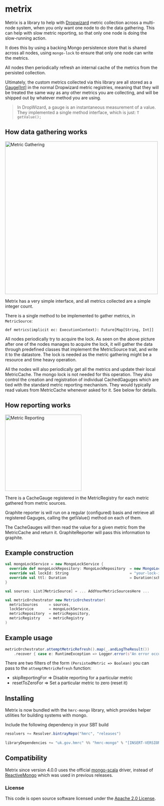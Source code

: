 
# metrix

Metrix is a library to help with [Dropwizard](https://metrics.dropwizard.io) metric collection across a multi-node system, 
when you only want one node to do the data gathering. This can help with slow metric reporting, so that only one node is 
doing the slow-running action.

It does this by using a backing Mongo persistence store that is shared across all nodes, using `mongo-lock` to ensure 
that only one node can write the metrics.

All nodes then periodically refresh an internal cache of the metrics from the persisted collection. 

Ultimately, the custom metrics collected via this library are all stored as a [Gauge[Int]](https://metrics.dropwizard.io/3.1.0/getting-started/#gauges) 
in the normal Dropwizard metric registries, meaning that they will be treated the same way as any other metrics you are 
collecting, and will be shipped out by whatever method you are using. 

> In DropWizard, a gauge is an instantaneous measurement of a value. They implemented a single method interface, which is just:
> `T getValue();`

## How data gathering works
<img src="https://github.com/hmrc/hmrc-mongo/blob/master/metrix/diagrams/metrixDataGathering.png" width="500" alt="Metric Gathering">

Metrix has a very simple interface, and all metrics collected are a simple integer count.

There is a single method to be implemented to gather metrics, in `MetricSource`:

```
def metrics(implicit ec: ExecutionContext): Future[Map[String, Int]]
```

All nodes periodically try to acquire the lock. As seen on the above picture after one of the nodes manages to acquire the 
lock, it will gather the data through predefined classes that implement the MetricSource trait, and write it to the datastore.
The lock is needed as the metric gathering might be a resource and time heavy operation.

All the nodes will also periodically get all the metrics and update their local MetricCache. The mongo lock is not needed 
for this operation. They also control the creation and registration of individual CachedGaguges which are tied with the standard metric reporting mechanism. They would typically read values from MetricCache whenever asked for it. See below for details.

## How reporting works

<img src="https://github.com/hmrc/hmrc-mongo/blob/master/metrix/diagrams/metricReportingMechanism.png" width="250" alt="Metric Reporting">

There is a CacheGauge registered in the MetricRegistry for each metric gathered from metric sources.

Graphite reporter is will run on a regular (configured) basis and retrieve all registered Gaguges, calling the 
getValue() method on each of them.

The CacheGauges will then read the value for a given metric from the MetricCache and return it. GraphiteReporter will pass 
this information to graphite.

## Example construction
``` scala
val mongoLockService = new MongoLockService {
  override def mongoLockRepository: MongoLockRepository  = new MongoLockRepository()
  override val lockId: String                            = "your-lock-id"
  override val ttl: Duration                             = Duration(schedulerConfig.frequency().toMillis, TimeUnit.MILLISECONDS)
}

val sources: List[MetricSource] = ... AddYourMetricSourcesHere ...

val metricOrchestrator new MetricOrchestrator(
  metricSources     = sources,
  lockService       = mongoLockService,
  metricRepository  = metricRepository,
  metricRegistry    = metricRegistry
)
```
## Example usage    
``` scala
metricOrchestrator.attemptMetricRefresh().map(_.andLogTheResult())
    .recover { case e: RuntimeException => Logger.error(s"An error occurred processing metrics: ${e.getMessage}", e) }
```      

There are two filters of the form `(PersistedMetric => Boolean)` you can pass to the `attemptMetricRefresh` function:

 * skipReportingFor => Disable reporting for a particular metric
 * resetToZeroFor   => Set a particular metric to zero (reset it)

## Installing
 
Metrix is now bundled with the `hmrc-mongo` library, which provides helper utilities for building systems with mongo.
 
Include the following dependency in your SBT build
 
``` scala
resolvers += Resolver.bintrayRepo("hmrc", "releases")
 
libraryDependencies += "uk.gov.hmrc" %% "hmrc-mongo" % "[INSERT-VERSION]" 
```
## Compatibility
Metrix since version 4.0.0 uses the official [mongo-scala](https://mongodb.github.io/mongo-scala-driver/) driver, instead of [ReactiveMongo](https://github.com/ReactiveMongo/ReactiveMongo) 
which was used in previous releases. 

### License

This code is open source software licensed under the [Apache 2.0 License]("http://www.apache.org/licenses/LICENSE-2.0.html").
    
